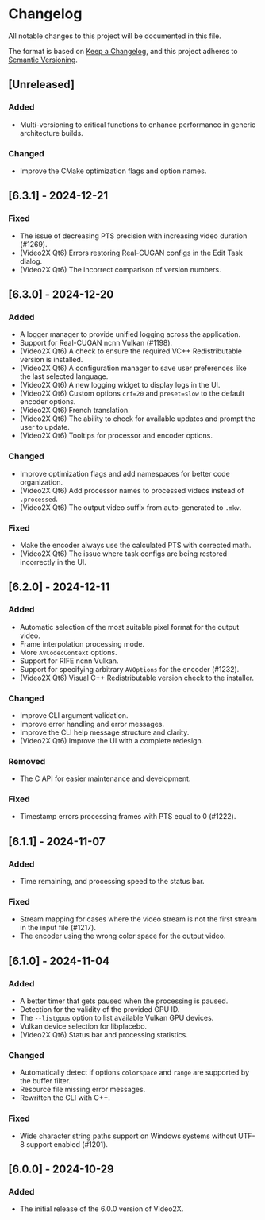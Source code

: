 # Changelog

All notable changes to this project will be documented in this file.

The format is based on [Keep a Changelog](https://keepachangelog.com/en/1.1.0/),
and this project adheres to [Semantic Versioning](https://semver.org/spec/v2.0.0.html).

## [Unreleased]

### Added

- Multi-versioning to critical functions to enhance performance in generic architecture builds.

### Changed

- Improve the CMake optimization flags and option names.

## [6.3.1] - 2024-12-21

### Fixed

- The issue of decreasing PTS precision with increasing video duration (#1269).
- (Video2X Qt6) Errors restoring Real-CUGAN configs in the Edit Task dialog.
- (Video2X Qt6) The incorrect comparison of version numbers.

## [6.3.0] - 2024-12-20

### Added

- A logger manager to provide unified logging across the application.
- Support for Real-CUGAN ncnn Vulkan (#1198).
- (Video2X Qt6) A check to ensure the required VC++ Redistributable version is installed.
- (Video2X Qt6) A configuration manager to save user preferences like the last selected language.
- (Video2X Qt6) A new logging widget to display logs in the UI.
- (Video2X Qt6) Custom options `crf=20` and `preset=slow` to the default encoder options.
- (Video2X Qt6) French translation.
- (Video2X Qt6) The ability to check for available updates and prompt the user to update.
- (Video2X Qt6) Tooltips for processor and encoder options.

### Changed

- Improve optimization flags and add namespaces for better code organization.
- (Video2X Qt6) Add processor names to processed videos instead of `.processed`.
- (Video2X Qt6) The output video suffix from auto-generated to `.mkv`.

### Fixed

- Make the encoder always use the calculated PTS with corrected math.
- (Video2X Qt6) The issue where task configs are being restored incorrectly in the UI.

## [6.2.0] - 2024-12-11

### Added

- Automatic selection of the most suitable pixel format for the output video.
- Frame interpolation processing mode.
- More `AVCodecContext` options.
- Support for RIFE ncnn Vulkan.
- Support for specifying arbitrary `AVOptions` for the encoder (#1232).
- (Video2X Qt6) Visual C++ Redistributable version check to the installer.

### Changed

- Improve CLI argument validation.
- Improve error handling and error messages.
- Improve the CLI help message structure and clarity.
- (Video2X Qt6) Improve the UI with a complete redesign.

### Removed

- The C API for easier maintenance and development.

### Fixed

- Timestamp errors processing frames with PTS equal to 0 (#1222).

## [6.1.1] - 2024-11-07

### Added

- Time remaining, and processing speed to the status bar.

### Fixed

- Stream mapping for cases where the video stream is not the first stream in the input file (#1217).
- The encoder using the wrong color space for the output video.

## [6.1.0] - 2024-11-04

### Added

- A better timer that gets paused when the processing is paused.
- Detection for the validity of the provided GPU ID.
- The `--listgpus` option to list available Vulkan GPU devices.
- Vulkan device selection for libplacebo.
- (Video2X Qt6) Status bar and processing statistics.

### Changed

- Automatically detect if options `colorspace` and `range` are supported by the buffer filter.
- Resource file missing error messages.
- Rewritten the CLI with C++.

### Fixed

- Wide character string paths support on Windows systems without UTF-8 support enabled (#1201).

## [6.0.0] - 2024-10-29

### Added

- The initial release of the 6.0.0 version of Video2X.

